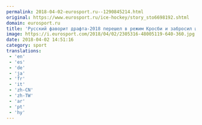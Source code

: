 ```yaml
---
permalink: 2018-04-02-eurosport.ru--1290845214.html
original: https://www.eurosport.ru/ice-hockey/story_sto6698192.shtml
domain: eurosport.ru
title: 'Русский фаворит драфта-2018 перешел в режим Кросби и забросил шайбу с лету'
image: https://i.eurosport.com/2018/04/02/2305316-48005119-640-360.jpg
date: 2018-04-02 14:51:16
category: sport
translations: 
 - 'en'
 - 'es'
 - 'de'
 - 'ja'
 - 'fr'
 - 'it'
 - 'zh-CN'
 - 'zh-TW'
 - 'ar'
 - 'pt'
 - 'hy'
---
```


